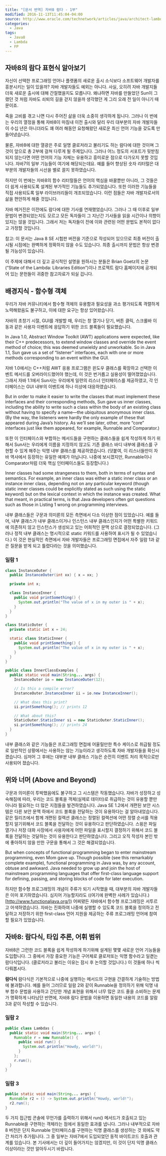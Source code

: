 ```yaml
---
title: "[문서 번역] 자바8 람다 - 1부"
modified: 2016-11-13T11:45:04-04:00
source: http://www.oracle.com/technetwork/articles/java/architect-lambdas-part1-2080972.html
categories: 
  - Java
tags:
  - Java8
  - Lambda
  - FP
---
```


## 자바8의 람다 표현식 알아보기

자신이 선택한 프로그래밍 언어나 플랫폼의 새로운 출시 소식보다 소프트웨어 개발자를 흥분시키는 일이 있을까?
자바 개발자들도 예외는 아니다. 사실, 오히려 자바 개발지들 더욱 새로운 출시에 대해 간절했을지도 모릅니다.
왜냐하면 자바를 만들었던 Sun이 그랬던 것 처럼 자바도 쇠퇴의 길을 걷지 않을까 생각했던 게 그리 오래 전 일이 아니기 때문이죠.

죽을 고비를 겪고 나면 다시 주어진 삶을 더욱 소중히 생각하게 됩니다.
그러나 이 번에는 우리의 열정을 통해 자바8이 마침내 이전 출시와 달리 우리 대부분의 자바 개발자들이 수십 년은 아니더라도 꽤 여러 해동안 요청해왔던 새로운 최신 언어 기능을 갖도록 만들어냈습니다.

물론, 자바8에 대한 열광은 주로 일명 클로저라고 불리기도 하는 람다에 대한 것이며 그 것이 앞으로 총 2부에 걸쳐 다루게 될 주제입니다.
그러나 어느 정도의 서포트가 뒷받침 되지 않는다면 어떤 언어의 기능 자체는 유용하고 흥미로운 점으로 다가오지 못할 것입니다.
자바7의 일부 기능들이 여기에 해당되는데요. 예를 들어 향상된 숫자 리터럴은 대부분의 개발자들의 시선을 별로 끌지 못하였습니다.

하지만 이 번에는 자바8의 함수 리터럴들은 언어의 핵심을 바꿀뿐만 아니라, 그 것들은 더 쉽게 사용되도록 설계된 부가적인 기능들도 추가되었습니다. 또한 이러한 기능들을 직접 사용되도록 일부 라이브러리들이 개조되었습니다. 이런 점들은 자바 개발자로서의 삶을 편안하게 해줄 것입니다.

자바 메거진은 이전에도 람다에 대한 기사를 연재했었습니다. 그러나 그 때 이후로 일부 문법이 변경되었는지도 모르고 모든 독자들이 그 지난간 기사들을 읽을 시간이나 의향이 있지는 않을 것입니다. 그래서 저는 독자들이 전에 이와 관련된 어떤 문법도 본적이 없다고 가정할 것입니다.

참고: 이 문서는 Java 8 SE 시험판 버전을 기준으로 작성되어 있으므로 최종 버전이 출시될 시점에는 완벽하게 정확하지 않을 수도 있습니다. 최종 출시까지 문법은 항상 변경될 가능성이 있습니다.

이 주제에 대해서 더 깊고 공식적인 설명을 원하시는 분들은 Brian Goetz의 논문(“State of the Lambda: Libraries Edition”)이나 프로젝트 람다 홈페이지에 공개되어 있는 문헌들이 귀중한 참고자료가 되실 겁니다.


## 배경지식 - 함수형 객체

우리가 자바 커뮤니티에서 함수형 객체의 유용함과 필요성을 과소 평가되도록 격렬하게 노력해왔음도 불구하고, 이에 대한 요구는 항상 있어왔습니다.

자바의 초창기 시절, GUI를 개발할 때, 우리는 창 열기나 닫기, 버튼 클릭, 스크롤바 이동과 같은 사용자 이벤트에 응답하기 위한 코드 블록들이 필요했습니다.

In Java 1.0, Abstract Window Toolkit (AWT) applications were expected, like their C++ predecessors, to extend window classes and override the event method of choice; this was deemed unwieldy and unworkable. So in Java 1.1, Sun gave us a set of “listener” interfaces, each with one or more methods corresponding to an event within the GUI.

자바 1.0에서는 C++처럼 AWT 응용 프로그램은 윈도우 클래스를 확장하고 선택한 이벤트 메서드를 오버라이드했어야 했는데, 이 것은 번거롭고 실용성이 떨어졌었습니다. 그래서 자바 1.1에서 Sun사는 우리에게 일련의 리스너 인터페이스를 제공하였고, 각 인터페이스는 GUI 내부의 이벤트에 하나 이상에 대응하였습니다.

But in order to make it easier to write the classes that must implement these interfaces and their corresponding methods, Sun gave us inner classes, including the ability to write such a class within the body of an existing class without having to specify a name—the ubiquitous anonymous inner class. (By the way, the listeners were hardly the only example of these that appeared during Java’s history. As we’ll see later, other, more “core” interfaces just like them appeared, for example, Runnable and Comparator.)

또한 이 인터페이스와 부합하는 메서드들을 구현하는 클래스들을 쉽게 작성하게 하기 위해서 Sun사는 우리에게 이름을 지정하지 않고도 기존 클래스 바디 내부에 클래스를 구현할 수 있게 해주는 익명 내부 클래스를 제공하였습니다. (덧붙여, 이 리스너들만이 자바 역사에서 등장하는 유일한 예제가 아닙니다. 나중에 보시겠지만, Runnable이나 Comparator처럼 더욱 핵심 인터페이스들도 등장합니다.)

Inner classes had some strangeness to them, both in terms of syntax and semantics. For example, an inner class was either a static inner class or an instance inner class, depending not on any particular keyword (though static inner classes could be explicitly stated as such using the static keyword) but on the lexical context in which the instance was created. What that meant, in practical terms, is that Java developers often got questions such as those in Listing 1 wrong on programming interviews.

내부 클래스들은 구문과 의미론의 모든 측면에서 다소 이상한 점이 있었습니다. 예를 들어, 내부 클래스가 내부 클래스이거나 인스턴스 내부 클래스인지가 어떤 특별한 키워드에 의존하지 않고 인스턴스가 생성되고 있는 어희적인 문맥 상으로 결정되었습니다. (그러나 정적 내부 클래스는 명시적으로 static 키워드를 사용하여 표시가 될 수 있었습니다.)
이 것은 현실적인 측면에서 자바 개발자들은 프로그래밍 면접에서 자주 일람 1과 같은 질문을 받게 되고 틀렸다라는 것을 의미했습니다.

### 일람 1
```java
class InstanceOuter {
  public InstanceOuter(int xx) { x = xx; }

  private int x;

  class InstanceInner {
    public void printSomething() {
      System.out.println("The value of x in my outer is " + x);
    }
  }
}

class StaticOuter {
  private static int x = 24;

  static class StaticInner {
    public void printSomething() {
      System.out.println("The value of x in my outer is " + x);
    }
  }
}

public class InnerClassExamples {
  public static void main(String... args) {
    InstanceOuter io = new InstanceOuter(12);

    // Is this a compile error?
    InstanceOuter.InstanceInner ii = io.new InstanceInner();

    // What does this print?
    ii.printSomething(); // prints 12

    // What about this?
    StaticOuter.StaticInner si = new StaticOuter.StaticInner();
    si.printSomething(); // prints 24
  }
} 
```

내부 클래스와 같은 기능들은 프로그래밍 면접에 어울릴만한 특수 케이스로 취급될 정도로 일반적인 상황에서는 사용하는 않는 기능이라고 생각하도록 자바 개발자들을 확신시켰습니다. 심저어 그 후에는 대부분 내부 클래스 기능은 순전히 이벤트 처리 목적으로만 사용되어 졌습니다.


## 위와 너머 (Above and Beyond)

구문과 의미론이 투박했음에도 불구하고 그 시스템은 작동했습니다.
자바가 성장하고 성숙해짐에 따라, 우리는 코드 블록을 객체(실제로 데이터)로 취급하는 것이 유용할 뿐만 아니라 필요하는 더 많은 지점들을 발견하였습니다.
Java SE 1.2에서 개편된 보안 시스템은 다른 보안 문맥 하에서 코드 블록을 전달하는 것이 유용하다는 걸 알아내었습니다.
같은 릴리즈에서 함께 개편된 컬렉션 클래스는 정렬된 컬렉션에 어떤 정렬 순서를 적용할지 알기위해서 코드 블록을 전달하는 것이 유용하다고 판단하였습니다.
스윙은 파일 열기나 저장 대화 사장에서 사용자에게 어떤 파일을 표시할지 결정하기 위해서 코드 블록을 전달하는 것달하는 것이 유용한다고 판단하였습니다.
그리고 오직 작성자 본인 밖에 좋아하지 않을 만한 구문을 통해서 그 것은 해결되었습니다.

But when concepts of functional programming began to enter mainstream programming, even Mom gave up. Though possible (see this remarkably complete example), functional programming in Java was, by any account, obtuse and awkward. Java needed to grow up and join the host of mainstream programming languages that offer first-class language support for defining, passing, and storing blocks of code for later execution.

하지만 함수형 프로그래밍의 개념이 주류가 되기 시작했을 때, 대부분의 자바 개발자들은 이미 포기하였습니다.
심지어 가능할지라도 ((여기에 완벽한 사례가 있습니다.)[http://www.functionaljava.org/]) 어찌됐든 자바에서 함수형 프로그래밍은 서투르고 어색하였습니다.
자바는 진화하여 나중에 실행할 수 있도록 코드 블록을 정의하고 전달하고 저장하기 위한 first-class 언어 지원을 제공하는 주류 프로그래밍 언어에 참여할 필요가 있었습니다. 


## 자바8: 람다식, 타입 추론, 어휘 범위

자바8은 그런한 코드 블록을 쉽게 작성하게 하기위해 설계된 몇몇 새로운 언어 기능들을 도입합니다. 
그 중에서 가장 중요한 기능은 구어체로 클로저또는 익명 함수라고 일켣는 람다식입니다.
(클로저라고 불리는 이유는 잠시 후 논의할 것입니다.)
이 것들에 하나 씩 다뤄봅시다.

**람다식** 람다식은 기본적으로 나중에 실행하는 메서드의 구현을 간결하게 기술하는 방법에 불과합니다.
예를 들어 그러므로 일람 2와 같이 Runnable을 정의하기 위해 익명 내부 함수 문법을 사용하고 간단한 개념 표현을 위해서 너무 많은 코드 줄을 소비하는 문제가 명확하게 나타났던 반면에, 자바8 람다 문법을 이용하면 동일한 내용의 코드를 알람 3과 같이 작성할 수 있습니다.

### 일람 2 
```java
public class Lambdas {
  public static void main(String... args) {
    Runnable r = new Runnable() {
      public void run() {
        System.out.println("Howdy, world!");
      }
    };
    r.run();
  }
} 
```

### 일람 3 
```java
public static void main(String... args) {
  Runnable r2 = () -> System.out.println("Howdy, world!");
  r2.run();
}
```

두 가지 접근법 콘솔에 무언가를 출력하기 위해서 run() 메서드가 호출되고 있는 Runnable을 구현하는 객체라는 점에서 동일한 효과를 냅니다. 
그러나 내부적으로 자바8 버전은 단지 Runnable 인터페이스를 구현하는 익명 클래스를 생성하는 것 외에도 약간 처리가 추가됩니다.
그 중 일부는 자바7에서 도입되었던 동적 바이트코드 호출과 관계를 있습니다.
본 기사에서는 더 깊이 들어가지는 않겠지만, 이 것이 단지 익명 클래스 이상이라는 것만 알아두시기 바랍니다.





